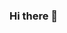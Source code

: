 ### Hi there 👋

<!--
**tomoron/tomoron** is a ✨ _special_ ✨ repository because its `README.md` (this file) appears on your GitHub profile.
![tomoron's github stats](https://github-readme-stats.vercel.app/api?username=tomoron&count_private=true&show_icons=true&theme=radical)
![Top Langs](https://github-readme-stats.vercel.app/api/top-langs/?username=tomoron&theme=radical)

These cards are powered by https://github.com/anuraghazra/github-readme-stats

